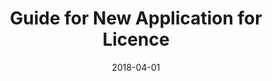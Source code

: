 ---
layout: post
title:  "Guide for New Application for Licence"
date:   2018-04-01
file_url: "/media/guides/files/guide-new-application.pdf"
---